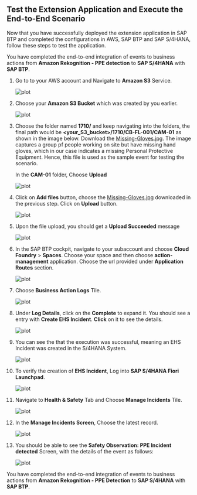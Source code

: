 ## Test the Extension Application and Execute the End-to-End Scenario

Now that you have successfully deployed the extension application in SAP BTP and completed the configurations in AWS, SAP BTP and SAP S/4HANA, follow these steps to test the application.



You have completed the end-to-end integration of events to business actions from **Amazon Rekognition - PPE detection** to **SAP S/4HANA** with **SAP BTP**.

1. Go to to your AWS account and Navigate to **Amazon S3** Service.

    ![plot](./images/S3Search.png)

2. Choose your **Amazon S3 Bucket** which was created by you earlier.

    ![plot](./images/S3Bucket.png)

3. Choose the folder named **1710/** and keep navigating into the folders, the final path would be **<your_S3_bucket>/1710/CB-FL-001/CAM-01** as shown in the image below. Download the [Missing-Gloves.jpg](Missing-Gloves.jpg). The image captures a group pf people working on site but have missing hand gloves, which in our case indicates a missing Personal Protective Equipment. Hence, this file is used as the sample event for testing the scenario.
    
    In the **CAM-01** folder, Choose **Upload**

    ![plot](./images/S3CAMFolder.png)

5. Click on **Add files** button, choose the [Missing-Gloves.jpg](Missing-Gloves.jpg) downloaded in the previous step. Click on **Upload** button.
    
    ![plot](./images/S3Upload.png)

6. Upon the file upload, you should get a **Upload Succeeded** message

    ![plot](./images/FileAdded.png)

7. In the SAP BTP cockpit, navigate to your subaccount and choose **Cloud Foundry** > **Spaces**. Choose your space and then choose **action-management** application. Choose the url provided under **Application Routes** section.

    ![plot](./images/action-management-url.png)

8. Choose **Business Action Logs** Tile.

    ![plot](./images/LogTile.png)

9. Under **Log Details**, click on the **Complete** to expand it. You should see a entry with **Create EHS Incident**. **Click** on it to see the details.

    ![plot](./images/CheckLogs.png)

10. You can see the that the execution was successful, meaning an EHS Incident was created in the S/4HANA System.

    ![plot](./images/ActionSuccessfulLog.png)

11. To verify the creation of **EHS Incident**, Log into **SAP S/4HANA Fiori Launchpad**.

    ![plot](./images/S4LOGIN.png)


12. Navigate to **Health & Safety** Tab and Choose **Manage Incidents** Tile.

    ![plot](./images/ManageIncident.png)

13. In the **Manage Incidents Screen**, Choose the latest record.

    ![plot](./images/ChooseObservation.png)

14. You should be able to see the **Safety Observation: PPE Incident detected** Screen, with the details of the event as follows:

    ![plot](./images/SafeObservationCreated.png)


You have completed the end-to-end integration of events to business actions from **Amazon Rekognition - PPE Detection** to **SAP S/4HANA** with **SAP BTP**.


